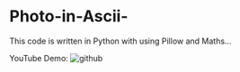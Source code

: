 # Photo-in-Ascii-

This code is written in Python with using Pillow and Maths...

YouTube Demo: 
![github](https://user-images.githubusercontent.com/64314222/93706374-380d5580-fb43-11ea-8a99-3a6827940e64.gif)

